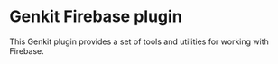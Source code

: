 # Genkit Firebase plugin

This Genkit plugin provides a set of tools and utilities for working with
Firebase.
